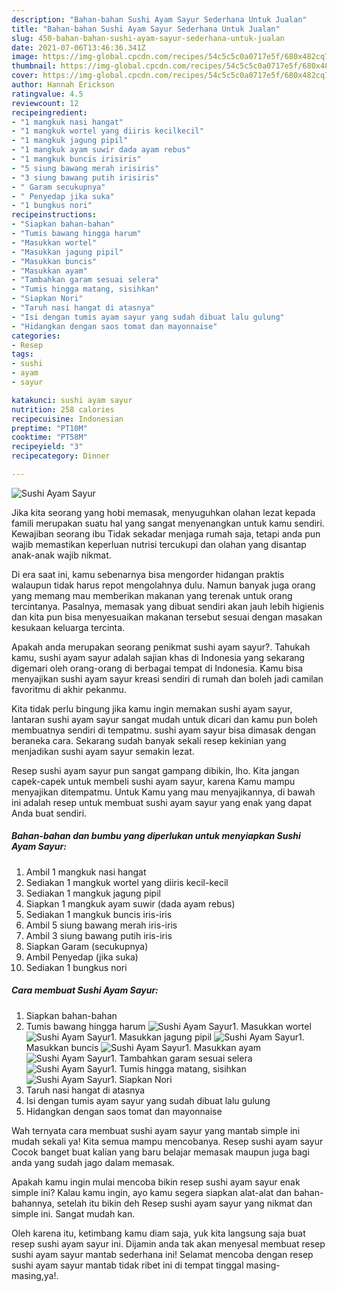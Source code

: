 ```yaml
---
description: "Bahan-bahan Sushi Ayam Sayur Sederhana Untuk Jualan"
title: "Bahan-bahan Sushi Ayam Sayur Sederhana Untuk Jualan"
slug: 450-bahan-bahan-sushi-ayam-sayur-sederhana-untuk-jualan
date: 2021-07-06T13:46:36.341Z
image: https://img-global.cpcdn.com/recipes/54c5c5c0a0717e5f/680x482cq70/sushi-ayam-sayur-foto-resep-utama.jpg
thumbnail: https://img-global.cpcdn.com/recipes/54c5c5c0a0717e5f/680x482cq70/sushi-ayam-sayur-foto-resep-utama.jpg
cover: https://img-global.cpcdn.com/recipes/54c5c5c0a0717e5f/680x482cq70/sushi-ayam-sayur-foto-resep-utama.jpg
author: Hannah Erickson
ratingvalue: 4.5
reviewcount: 12
recipeingredient:
- "1 mangkuk nasi hangat"
- "1 mangkuk wortel yang diiris kecilkecil"
- "1 mangkuk jagung pipil"
- "1 mangkuk ayam suwir dada ayam rebus"
- "1 mangkuk buncis irisiris"
- "5 siung bawang merah irisiris"
- "3 siung bawang putih irisiris"
- " Garam secukupnya"
- " Penyedap jika suka"
- "1 bungkus nori"
recipeinstructions:
- "Siapkan bahan-bahan"
- "Tumis bawang hingga harum"
- "Masukkan wortel"
- "Masukkan jagung pipil"
- "Masukkan buncis"
- "Masukkan ayam"
- "Tambahkan garam sesuai selera"
- "Tumis hingga matang, sisihkan"
- "Siapkan Nori"
- "Taruh nasi hangat di atasnya"
- "Isi dengan tumis ayam sayur yang sudah dibuat lalu gulung"
- "Hidangkan dengan saos tomat dan mayonnaise"
categories:
- Resep
tags:
- sushi
- ayam
- sayur

katakunci: sushi ayam sayur 
nutrition: 258 calories
recipecuisine: Indonesian
preptime: "PT10M"
cooktime: "PT58M"
recipeyield: "3"
recipecategory: Dinner

---
```



![Sushi Ayam Sayur](https://img-global.cpcdn.com/recipes/54c5c5c0a0717e5f/680x482cq70/sushi-ayam-sayur-foto-resep-utama.jpg)

Jika kita seorang yang hobi memasak, menyuguhkan olahan lezat kepada famili merupakan suatu hal yang sangat menyenangkan untuk kamu sendiri. Kewajiban seorang ibu Tidak sekadar menjaga rumah saja, tetapi anda pun wajib memastikan keperluan nutrisi tercukupi dan olahan yang disantap anak-anak wajib nikmat.

Di era  saat ini, kamu sebenarnya bisa mengorder hidangan praktis walaupun tidak harus repot mengolahnya dulu. Namun banyak juga orang yang memang mau memberikan makanan yang terenak untuk orang tercintanya. Pasalnya, memasak yang dibuat sendiri akan jauh lebih higienis dan kita pun bisa menyesuaikan makanan tersebut sesuai dengan masakan kesukaan keluarga tercinta. 



Apakah anda merupakan seorang penikmat sushi ayam sayur?. Tahukah kamu, sushi ayam sayur adalah sajian khas di Indonesia yang sekarang digemari oleh orang-orang di berbagai tempat di Indonesia. Kamu bisa menyajikan sushi ayam sayur kreasi sendiri di rumah dan boleh jadi camilan favoritmu di akhir pekanmu.

Kita tidak perlu bingung jika kamu ingin memakan sushi ayam sayur, lantaran sushi ayam sayur sangat mudah untuk dicari dan kamu pun boleh membuatnya sendiri di tempatmu. sushi ayam sayur bisa dimasak dengan beraneka cara. Sekarang sudah banyak sekali resep kekinian yang menjadikan sushi ayam sayur semakin lezat.

Resep sushi ayam sayur pun sangat gampang dibikin, lho. Kita jangan capek-capek untuk membeli sushi ayam sayur, karena Kamu mampu menyajikan ditempatmu. Untuk Kamu yang mau menyajikannya, di bawah ini adalah resep untuk membuat sushi ayam sayur yang enak yang dapat Anda buat sendiri.

<!--inarticleads1-->

##### Bahan-bahan dan bumbu yang diperlukan untuk menyiapkan Sushi Ayam Sayur:

1. Ambil 1 mangkuk nasi hangat
1. Sediakan 1 mangkuk wortel yang diiris kecil-kecil
1. Sediakan 1 mangkuk jagung pipil
1. Siapkan 1 mangkuk ayam suwir (dada ayam rebus)
1. Sediakan 1 mangkuk buncis iris-iris
1. Ambil 5 siung bawang merah iris-iris
1. Ambil 3 siung bawang putih iris-iris
1. Siapkan  Garam (secukupnya)
1. Ambil  Penyedap (jika suka)
1. Sediakan 1 bungkus nori




<!--inarticleads2-->

##### Cara membuat Sushi Ayam Sayur:

1. Siapkan bahan-bahan
1. Tumis bawang hingga harum
<img src="//assets-global.cpcdn.com/assets/icons/button_play-2c75c40dde080a61004c1f40b05d8f140eaff45d7e9e6481dc71c63d2e7c4909.png" alt="Sushi Ayam Sayur">1. Masukkan wortel
<img src="//assets-global.cpcdn.com/assets/icons/button_play-2c75c40dde080a61004c1f40b05d8f140eaff45d7e9e6481dc71c63d2e7c4909.png" alt="Sushi Ayam Sayur">1. Masukkan jagung pipil
<img src="//assets-global.cpcdn.com/assets/icons/button_play-2c75c40dde080a61004c1f40b05d8f140eaff45d7e9e6481dc71c63d2e7c4909.png" alt="Sushi Ayam Sayur">1. Masukkan buncis
<img src="//assets-global.cpcdn.com/assets/icons/button_play-2c75c40dde080a61004c1f40b05d8f140eaff45d7e9e6481dc71c63d2e7c4909.png" alt="Sushi Ayam Sayur">1. Masukkan ayam
<img src="//assets-global.cpcdn.com/assets/icons/button_play-2c75c40dde080a61004c1f40b05d8f140eaff45d7e9e6481dc71c63d2e7c4909.png" alt="Sushi Ayam Sayur">1. Tambahkan garam sesuai selera
<img src="//assets-global.cpcdn.com/assets/icons/button_play-2c75c40dde080a61004c1f40b05d8f140eaff45d7e9e6481dc71c63d2e7c4909.png" alt="Sushi Ayam Sayur">1. Tumis hingga matang, sisihkan
<img src="//assets-global.cpcdn.com/assets/icons/button_play-2c75c40dde080a61004c1f40b05d8f140eaff45d7e9e6481dc71c63d2e7c4909.png" alt="Sushi Ayam Sayur">1. Siapkan Nori
1. Taruh nasi hangat di atasnya
1. Isi dengan tumis ayam sayur yang sudah dibuat lalu gulung
1. Hidangkan dengan saos tomat dan mayonnaise




Wah ternyata cara membuat sushi ayam sayur yang mantab simple ini mudah sekali ya! Kita semua mampu mencobanya. Resep sushi ayam sayur Cocok banget buat kalian yang baru belajar memasak maupun juga bagi anda yang sudah jago dalam memasak.

Apakah kamu ingin mulai mencoba bikin resep sushi ayam sayur enak simple ini? Kalau kamu ingin, ayo kamu segera siapkan alat-alat dan bahan-bahannya, setelah itu bikin deh Resep sushi ayam sayur yang nikmat dan simple ini. Sangat mudah kan. 

Oleh karena itu, ketimbang kamu diam saja, yuk kita langsung saja buat resep sushi ayam sayur ini. Dijamin anda tak akan menyesal membuat resep sushi ayam sayur mantab sederhana ini! Selamat mencoba dengan resep sushi ayam sayur mantab tidak ribet ini di tempat tinggal masing-masing,ya!.

